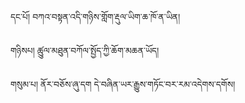 དང་པོ།  བཀའ་བསྟན་འདི་གཉིས་གློག་རྡུལ་ཡིག་ཆ་ཁོ་ན་ཡིན།

གཉིསཔ། ཚུུལ་མཐུན་བཀོལ་སྤྱོད་ཀྱི་ཆོག་མཆན་ཡོད།

གསུམ་པ། ནོར་བཅོས་ཞུ་དག དེ་བཞིན་ཡར་རྒྱུས་གཏོང་བར་རམ་འདེགས་དགོས།
